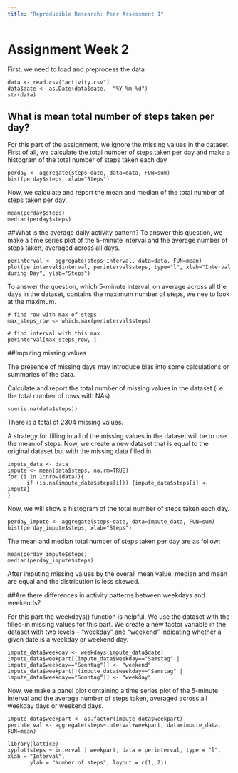 ```yaml
---
title: "Reproducible Research: Peer Assessment 1"
---
```


# Assignment Week 2

First, we need to load and preprocess the data
```{r setup}
data <- read.csv("activity.csv")
data$date <- as.Date(data$date,  "%Y-%m-%d")
str(data)
```

## What is mean total number of steps taken per day?

For this part of the assignment, we ignore the missing values in the dataset.
First of all, we calculate the total number of steps taken per day and make a histogram of the total number of steps taken each day

```{r}
perday <- aggregate(steps~date, data=data, FUN=sum)
hist(perday$steps, xlab="Steps")

```
   
Now, we calculate and report the mean and median of the total number of steps taken per day.
```{r}
mean(perday$steps)
median(perday$steps)
```

##What is the average daily activity pattern?
To answer this question, we make a time series plot of the 5-minute interval and the average number of steps taken, averaged across all days.
```{r}
perinterval <- aggregate(steps~interval, data=data, FUN=mean)
plot(perinterval$interval, perinterval$steps, type="l", xlab="Interval during Day", ylab="Steps")
```

To answer the question, which 5-minute interval, on average across all the days in the dataset, contains the maximum 
number of steps, we nee to look at the maximum.
```{r}
# find row with max of steps
max_steps_row <- which.max(perinterval$steps)

# find interval with this max
perinterval[max_steps_row, ]
```


##Imputing missing values

The presence of missing days may introduce bias into some calculations or summaries of the data.

Calculate and report the total number of missing values in the dataset (i.e. the total number of rows with NAs)
```{r}
sum(is.na(data$steps))
```

There is a total of 2304 missing values.

A strategy for filling in all of the missing values in the dataset will be to use the mean of steps.
Now, we create a new dataset that is equal to the original dataset but with the missing data filled in.

```{r}
impute_data <- data
impute <- mean(data$steps, na.rm=TRUE)
for (i in 1:nrow(data)){
      if (is.na(impute_data$steps[i])) {impute_data$steps[i] <- impute}
}
```

Now, we will show a histogram of the total number of steps taken each day.

```{r}
perday_impute <- aggregate(steps~date, data=impute_data, FUN=sum)
hist(perday_impute$steps, xlab="Steps")
```

The mean and median total number of steps taken per day are as follow:
```{r}
mean(perday_impute$steps)
median(perday_impute$steps)
```

After imputing missing values by the overall mean value, median and mean are equal and the distribution is less skewed.


##Are there differences in activity patterns between weekdays and weekends?

For this part the weekdays() function is helpful. We use the dataset with the filled-in missing values for this part.
We create a new factor variable in the dataset with two levels – “weekday” and “weekend” indicating whether a given date is a weekday or weekend day.
```{r}
impute_data$weekday <- weekdays(impute_data$date)
impute_data$weekpart[(impute_data$weekday=="Samstag" | impute_data$weekday=="Sonntag")] <- "weekend"
impute_data$weekpart[!(impute_data$weekday=="Samstag" | impute_data$weekday=="Sonntag")] <- "weekday"
```
  
Now, we make a panel plot containing a time series plot of the 5-minute interval and the average number of steps taken, averaged across all weekday days or weekend days. 

```{r}
impute_data$weekpart <- as.factor(impute_data$weekpart)
perinterval <- aggregate(steps~interval+weekpart, data=impute_data, FUN=mean)

library(lattice)
xyplot(steps ~ interval | weekpart, data = perinterval, type = "l", xlab = "Interval", 
       ylab = "Number of steps", layout = c(1, 2))
```
